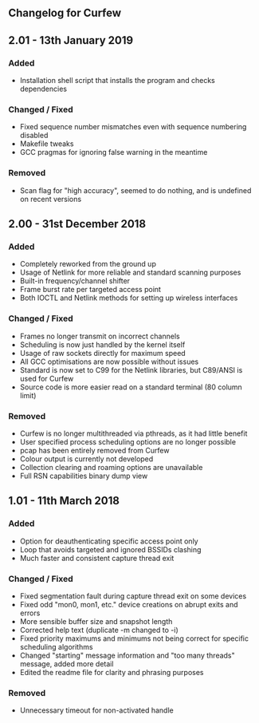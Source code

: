 ## Changelog for Curfew

## 2.01 - 13th January 2019
### Added
- Installation shell script that installs the program and checks dependencies

### Changed / Fixed
- Fixed sequence number mismatches even with sequence numbering disabled
- Makefile tweaks
- GCC pragmas for ignoring false warning in the meantime

### Removed
- Scan flag for "high accuracy", seemed to do nothing, and is undefined on recent versions

## 2.00 - 31st December 2018
### Added
- Completely reworked from the ground up
- Usage of Netlink for more reliable and standard scanning purposes
- Built-in frequency/channel shifter
- Frame burst rate per targeted access point
- Both IOCTL and Netlink methods for setting up wireless interfaces

### Changed / Fixed
- Frames no longer transmit on incorrect channels
- Scheduling is now just handled by the kernel itself
- Usage of raw sockets directly for maximum speed
- All GCC optimisations are now possible without issues
- Standard is now set to C99 for the Netlink libraries, but C89/ANSI is used for Curfew
- Source code is more easier read on a standard terminal (80 column limit)

### Removed
- Curfew is no longer multithreaded via pthreads, as it had little benefit
- User specified process scheduling options are no longer possible
- pcap has been entirely removed from Curfew
- Colour output is currently not developed
- Collection clearing and roaming options are unavailable
- Full RSN capabilities binary dump view

## 1.01 - 11th March 2018
### Added
- Option for deauthenticating specific access point only
- Loop that avoids targeted and ignored BSSIDs clashing
- Much faster and consistent capture thread exit

### Changed / Fixed
- Fixed segmentation fault during capture thread exit on some devices
- Fixed odd "mon0, mon1, etc." device creations on abrupt exits and errors
- More sensible buffer size and snapshot length
- Corrected help text (duplicate -m changed to -i)
- Fixed priority maximums and minimums not being correct for specific scheduling algorithms
- Changed "starting" message information and "too many threads" message, added more detail
- Edited the readme file for clarity and phrasing purposes

### Removed
- Unnecessary timeout for non-activated handle
